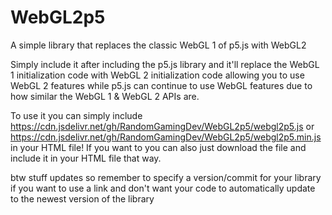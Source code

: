 # WebGL2p5
A simple library that replaces the classic WebGL 1 of p5.js with WebGL2

Simply include it after including the p5.js library and it'll replace the WebGL 1 initialization code with WebGL 2 initialization code allowing you to use WebGL 2 features while p5.js can continue to use WebGL features due to how similar the WebGL 1 & WebGL 2 APIs are.

To use it you can simply include https://cdn.jsdelivr.net/gh/RandomGamingDev/WebGL2p5/webgl2p5.js or https://cdn.jsdelivr.net/gh/RandomGamingDev/WebGL2p5/webgl2p5.min.js in your HTML file! If you want to you can also just download the file and include it in your HTML file that way.

btw stuff updates so remember to specify a version/commit for your library if you want to use a link and don't want your code to automatically update to the newest version of the library
